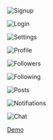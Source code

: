 ![Signup](https://github.com/user-attachments/assets/41a57122-3093-48bb-b7ca-5a94617bdaff)

![Login](https://github.com/user-attachments/assets/9160b05c-2856-4c79-910c-a2b8c627f9f5)

![Settings](https://github.com/user-attachments/assets/cfe8daa8-2380-4b03-badf-8896cc0e79b3)

![Profile](https://github.com/user-attachments/assets/9bee0804-4046-4d3f-8107-c9822019ff73)

![Followers](https://github.com/user-attachments/assets/fc05da2a-aa66-4701-814b-51d0b3097786)

![Following](https://github.com/user-attachments/assets/33f77397-4429-4ed0-9676-e2827730a7ea)

![Posts](https://github.com/user-attachments/assets/6bcfdd44-e1ae-4050-bc34-4afc8f3cc7fe)

![Notifiations](https://github.com/user-attachments/assets/a460ff1b-0caa-42ab-8cd1-3698363f8bdf)

![Chat]()

[Demo]()
